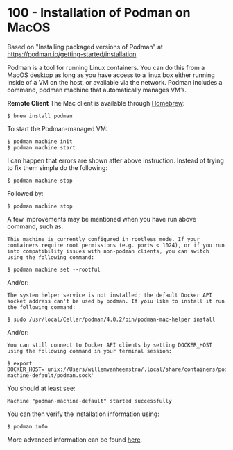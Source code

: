 # 100 - Installation of Podman on MacOS

Based on "Installing packaged versions of Podman" at https://podman.io/getting-started/installation

Podman is a tool for running Linux containers. You can do this from a MacOS desktop as long as you have access to a linux box either running inside of a VM on the host, or available via the network. Podman includes a command, podman machine that automatically manages VM’s.

**Remote Client**
The Mac client is available through [Homebrew](https://brew.sh/):

```
$ brew install podman
```

To start the Podman-managed VM:

```
$ podman machine init
$ podman machine start
```

I can happen that errors are shown after above instruction. Instead of trying to fix them simple do the following:

```
$ podman machine stop
```

Followed by:

```
$ podman machine stop
```

A few improvements may be mentioned when you have run above command, such as:

```
This machine is currently configured in rootless mode. If your containers require root permissions (e.g. ports < 1024), or if you run into compatibility issues with non-podman clients, you can switch using the following command: 

$ podman machine set --rootful
```

And/or:

```
The system helper service is not installed; the default Docker API socket address can't be used by podman. If yoiu like to install it run the following command:

$ sudo /usr/local/Cellar/podman/4.0.2/bin/podman-mac-helper install
```

And/or:

```
You can still connect to Docker API clients by setting DOCKER_HOST using the following command in your terminal session:

$ export DOCKER_HOST='unix://Users/willemvanheemstra/.local/share/containers/podman/machine/podman-machine-default/podman.sock'
```

You should at least see:

```
Machine "podman-machine-default" started successfully
```

You can then verify the installation information using:

```
$ podman info
```

More advanced information can be found [here](https://github.com/containers/podman/blob/main/docs/tutorials/mac_experimental.md).
